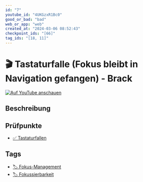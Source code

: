 ```yaml
---
id: "7"
youtube_id: "4UKGzxR1Bc0"
good_or_bad: "bad"
web_or_app: "web"
created_at: "2024-03-06 08:52:43"
checkpoint_ids: "[66]"
tag_ids: "[18, 11]"
---
```


# 🎬 Tastaturfalle (Fokus bleibt in Navigation gefangen) - Brack

[![Auf YouTube anschauen](https://img.youtube.com/vi/4UKGzxR1Bc0/sddefault.jpg)](https://youtu.be/4UKGzxR1Bc0)

## Beschreibung



## Prüfpunkte

- [✅ Tastaturfallen](/de/wcag/2.1.2-keine-tastaturfalle/tastaturfallen)

## Tags

- [🏷️ Fokus-Management](/de/tags/fokus-management)
- [🏷️ Fokussierbarkeit](/de/tags/fokussierbarkeit)
